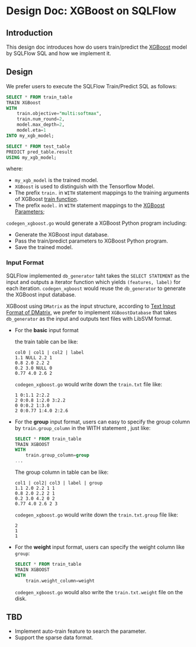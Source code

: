 # Design Doc: XGBoost on SQLFlow

## Introduction

This design doc introduces how do users train/predict the [XGBoost](https://xgboost.ai/) model by SQLFlow SQL and how
we implement it.

## Design

We prefer users to execute the SQLFlow Train/Predict SQL as follows:

  ``` sql
  SELECT * FROM train_table
  TRAIN XGBoost
  WITH
      train.objective="multi:softmax",
      train.num_round=2,
      model.max_depth=2,
      model.eta=1
  INTO my_xgb_model;
  ```
  
  ``` sql
  SELECT * FROM test_table
  PREDICT pred_table.result
  USING my_xgb_model;
  ```

where:
- `my_xgb_model` is the trained model.
- `XGBoost` is used to distinguish with the Tensorflow Model.
- The prefix `train.` in `WITH` statement mappings to the training arguments of XGBoost [train function](https://xgboost.readthedocs.io/en/latest/python/python_api.html#xgboost.train).
- The prefix `model.` in `WITH` statement mappings to the [XGBoost Parameters](https://xgboost.readthedocs.io/en/latest/parameter.html);

`codegen_xgboost.go` would generate a XGBoost Python program including:
- Generate the XGBoost input database.
- Pass the train/predict parameters to XGBoost Python program.
- Save the trained model.

### Input Format

SQLFlow implemented `db_generator` taht takes the `SELECT STATEMENT` as the input and outputs a iterator function which 
yields `(features, label)` for each iteration. `codegen_xgboost` would reuse the `db_generator` to generate the XGBoost 
input database.

XGBoost using `DMatrix` as the input structure, according to [Text Input Format of DMatrix](https://xgboost.readthedocs.io/en/latest/tutorials/input_format.html), we prefer to implement `XGBoostDatabase` that
takes `db_generator` as the input and outputs text files with LibSVM format.

- For the **basic** input format

    the train table can be like:

    ``` text
    col0 | col1 | col2 | label
    1.1 NULL 2.2 1
    0.8 2.0 2.2 2
    0.2 3.0 NULL 0
    0.77 4.0 2.6 2
    ```

    `codegen_xgboost.go` would write down the `train.txt` file like:

    ``` text
    1 0:1.1 2:2.2
    2 0:0.8 1:2.0 3:2.2
    0 0:0.2 1:3.0
    2 0:0.77 1:4.0 2:2.6 
    ```

- For the **group** input format, users can easy to specify the group column by `train.group_column` in the WITH statement
, just like:

    ``` sql
    SELECT * FROM train_table
    TRAIN XGBOOST
    WITH
        train.group_column=group
    ...
    ```

    The group column in table can be like:

    ``` text
    col1 | col2| col3 | label | group
    1.1 2.0 2.2 1 1
    0.8 2.0 2.2 2 1
    0.2 3.0 4.2 0 2
    0.77 4.0 2.6 2 3
    ```

    `codegen_xgboost.go` would write down the `train.txt.group` file like:

    ``` text
    2
    1
    1
    ```

- For the **weight** input format, users can specify the weight column like `group`:

    ``` sql
    SELECT * FROM train_table
    TRAIN XGBOOST
    WITH
        train.weight_column=weight
    ```

    `codegen_xgboost.go` would also write the `train.txt.weight` file on the disk.
  
## TBD

- Implement auto-train feature to search the parameter.
- Support the sparse data format.

